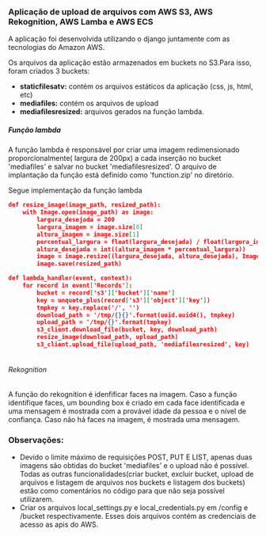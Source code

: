 ### Aplicação de upload de arquivos com AWS S3, AWS Rekognition, AWS Lamba e AWS ECS

A aplicação foi desenvolvida utilizando o django juntamente com as tecnologias do Amazon AWS.

Os arquivos da aplicação estão armazenados em buckets no S3.Para isso, foram criados 3 buckets:

- **staticfilesatv:** contém os arquivos estáticos da aplicação (css, js, html, etc)
- **mediafiles:** contém os arquivos de upload
- **mediafilesresized:** arquivos gerados na função lambda.


##### Função lambda

A função lambda é responsável por criar uma imagem redimensionado proporcionalmente( largura de 200px) a cada inserção no bucket 'mediafiles' e salvar no bucket 'mediafilesresized'. O arquivo de implantação da função está definido como 'function.zip' no diretório.

Segue implementação da função lambda

``` json
def resize_image(image_path, resized_path):
    with Image.open(image_path) as image:
        largura_desejada = 200
        largura_imagem = image.size[0]
        altura_imagem = image.size[1]
        percentual_largura = float(largura_desejada) / float(largura_imagem)
        altura_desejada = int((altura_imagem * percentual_largura))
        image = image.resize((largura_desejada, altura_desejada), Image.ANTIALIAS)
        image.save(resized_path)

def lambda_handler(event, context):
    for record in event['Records']:
        bucket = record['s3']['bucket']['name']
        key = unquote_plus(record['s3']['object']['key'])
        tmpkey = key.replace('/', '')
        download_path = '/tmp/{}{}'.format(uuid.uuid4(), tmpkey)
        upload_path = '/tmp/{}'.format(tmpkey)
        s3_client.download_file(bucket, key, download_path)
        resize_image(download_path, upload_path)
        s3_client.upload_file(upload_path, 'mediafilesresized', key)
       
```


###### Rekognition

A função do rekognition é idenfificar faces na imagem. Caso a função identifique faces, um bounding box é criado em cada face identificada e uma mensagem é mostrada com a provável idade da pessoa e o nível de confiança. Caso não há faces na imagem, é mostrada uma mensagem.



### Observações:

- Devido o limite máximo de requisições POST, PUT E LIST, apenas duas imagens são obtidas do bucket 'mediafiles' e o upload não é possível. Todas as outras funcionalidades(criar bucket, excluir bucket, upload de arquivos  e listagem de arquivos nos buckets e listagem dos buckets) estão como comentários no código para que não seja possível utilizarem.
- Criar os arquivos local_settings.py e local_credentials.py em /config e /bucket respectivamente. Esses dois arquivos contém as credenciais de acesso as apis do AWS.





